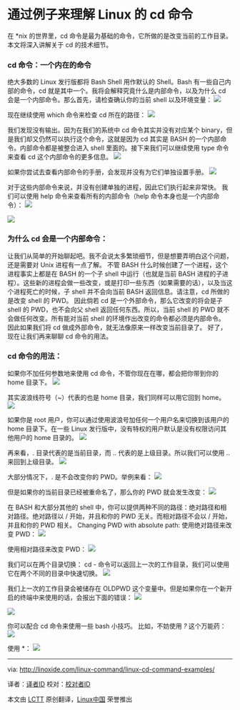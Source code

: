 通过例子来理解 Linux 的 cd 命令
================================================================================
在 *nix 的世界里，cd 命令是最为基础的命令，它所做的是改变当前的工作目录。 本文将深入讲解关于 cd 的技术细节。
### cd 命令：一个内在的命令
绝大多数的 Linux 发行版都将 Bash Shell 用作默认的 Shell。Bash 有一些自己内部的命令，cd 就是其中一个。我将会解释究竟什么是内部命令，以及为什么 cd 会是一个内部命令。那么首先，请检查确认你的当前 shell 以及环境变量：
![](http://linoxide.com/wp-content/uploads/2013/12/01.cd_shell.png)

现在继续使用 which 命令来检查 cd 所在的路径：
![](http://linoxide.com/wp-content/uploads/2013/12/02.cd_which.png)

我们发现没有输出。因为在我们的系统中 cd 命令其实并没有对应某个 binary，但是我们却又仍然可以执行这个命令，这就是因为 cd 其实是 BASH 的一个内部命令。内部命令都是被整合进入 shell 里面的。接下来我们可以继续使用 type 命令来查看 cd 这个内部命令的更多信息。
![](http://linoxide.com/wp-content/uploads/2013/12/03.cd_type.png)

如果你尝试去查看内部命令的手册，会发现并没有为它们单独设置手册。
![](http://linoxide.com/wp-content/uploads/2013/12/04.cd_man.png)

对于这些内部命令来说，并没有创建单独的进程，因此它们执行起来非常快。
我们可以使用 help 命令来查看所有的内部命令（help 命令本身也是一个内部命令）：
![](http://linoxide.com/wp-content/uploads/2013/12/05.cd_help_1.png)

![](http://linoxide.com/wp-content/uploads/2013/12/06.cd_help_2.png)

### 为什么 cd 会是一个内部命令：
让我们从简单的开始聊起吧。我不会说太多繁琐细节，但是想要弄明白这个问题，还是需要对 Unix 进程有一点了解。
不管 BASH 什么时候创建了一个进程，这个进程事实上都是在 BASH 的一个子 shell 中运行（也就是当前 BASH 进程的子进程）。这些新的进程会做一些改变，或是打印一些东西（如果需要的话），以及当这个进程死亡的时候，子 shell 并不会向当前 BASH 返回信息。请注意，cd 所做的是改变 shell 的 PWD。 因此倘若 cd 是一个外部命令，那么它改变的将会是子 shell 的 PWD，也不会向父 shell 返回任何东西。所以，当前 shell 的 PWD 就不会做任何改变。所有能对当前 shell
的环境作出改变的命令都必须是内部命令。 因此如果我们将 cd 做成外部命令，就无法像原来一样改变当前目录了。
好了，现在让我们再来聊聊 cd 命令的用法。
### cd 命令的用法：
如果你不加任何参数地来使用 cd 命令，不管你现在在哪，都会把你带到你的 home 目录下。
![](http://linoxide.com/wp-content/uploads/2013/12/07.cd_home.png)

其实波浪线符号（~）代表的也是 home 目录，我们同样可以用它回到 home。
![](http://linoxide.com/wp-content/uploads/2013/12/08.cd_home_tilde.png)

如果你是 root 用户，你可以通过使用波浪号加任何一个用户名来切换到该用户的 home 目录下。在一些 Linux 发行版中，没有特权的用户默认是没有权限访问其他用户的 home 目录的。
![](http://linoxide.com/wp-content/uploads/2013/12/09.cd_home_user.png)

再来看，. 目录代表的是当前目录，而 .. 代表的是上级目录。所以我们可以使用 .. 来回到上级目录。
![](http://linoxide.com/wp-content/uploads/2013/12/10.cd_parent.png)

大部分情况下，. 是不会改变你的 PWD。举例来看：
![](http://linoxide.com/wp-content/uploads/2013/12/11.cd_dot.png)

但是如果你的当前目录已经被重命名了，那么你的 PWD 就会发生改变：
![](http://linoxide.com/wp-content/uploads/2013/12/12.cd_dot_renamed.png)

在 BASH 和大部分其他的 shell 中，你可以提供两种不同的路径：绝对路径和相对路径。绝对路径以 / 开始，并且和你的 PWD 无关。而相对路径不会以 / 开始，并且和你的 PWD 相关。
Changing PWD with absolute path:
使用绝对路径来改变 PWD：
![](http://linoxide.com/wp-content/uploads/2013/12/13.cd_abs_path.png)

使用相对路径来改变 PWD：
![](http://linoxide.com/wp-content/uploads/2013/12/14cd_rel_path.png)

我们可以在两个目录切换：
cd - 命令可以返回上一次的工作目录，我们可以使用它在两个不同的目录中快速切换。
![](http://linoxide.com/wp-content/uploads/2013/12/15.cd_toggle.png)

我们上一次的工作目录会被储存在 OLDPWD 这个变量中。但是如果你在一个新开启的终端中来使用的话，会报出下面的错误：
![](http://linoxide.com/wp-content/uploads/2013/12/16.cd_OLDPWD_not_set.png)

![](http://linoxide.com/wp-content/uploads/2013/12/16.cd_OLDPWD_not_set.png)

你可以配合 cd 命令来使用一些 bash 小技巧。
比如，不妨使用 *?* 这个万能药：
![](http://linoxide.com/wp-content/uploads/2013/12/17.cd_question_mark_wild_card.png)

使用 *：
![](http://linoxide.com/wp-content/uploads/2013/12/18.cd_star_wild_card.png)

--------------------------------------------------------------------------------

via: http://linoxide.com/linux-command/linux-cd-command-examples/

译者：[译者ID](https://github.com/ailurus1991) 校对：[校对者ID](https://github.com/校对者ID)

本文由 [LCTT](https://github.com/LCTT/TranslateProject) 原创翻译，[Linux中国](http://linux.cn/) 荣誉推出

[1]:
[2]:
[3]:
[4]:
[5]:
[6]:
[7]:
[8]:
[9]:
[10]:
[11]:
[12]:
